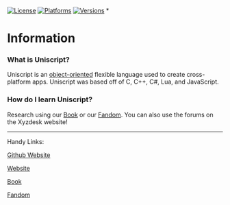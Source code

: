 [![License](https://img.shields.io/badge/License-Apache-red.svg)](https://github.com/xyzdeskorg/uniscript/blob/master/LICENSE)
[![Platforms](https://img.shields.io/badge/platform-Windows%20|%20Linux%20|%20OSX-lightgrey)](https://github.com/xyzdeskorg/uniscript/blob/master/PLATFORMS)
[![Versions](https://img.shields.io/static/v1?label=Version&message=3.9.18.8&color=%3CCOLOR%3E)](https://github.com/xyzdeskorg/uniscript/blob/master/VERSION)
*

# Information

<h3>What is Uniscript?</h3>
Uniscript is an <a href="https://en.wikipedia.org/wiki/Object-oriented_programming">object-oriented</a> flexible language used to create cross-platform apps. Uniscript was based off of C, C++, C#, Lua, and JavaScript.

<h3>How do I learn Uniscript?</h3>
Research using our <a href="docs.xyzdesk.online">Book</a> or our <a href="uniscript.fandom.com">Fandom</a>. You can also use the forums on the Xyzdesk website!

***

Handy Links:

<a href="http://xyzdeskorg.github.io/webuni">Github Website</a>

<a href="https://uniscript.xyzdesk.online">Website</a>

<a href="https://docs.xyzdesk.online">Book</a>

<a href="https://uniscript.fandom.com/wiki/Uniscript_Wiki">Fandom</a>



  

